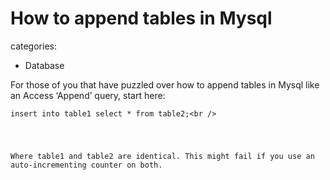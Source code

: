  #  How to append tables in Mysql
categories:
  - Database

For those of you that have puzzled over how to append tables in Mysql like an Access &#8216;Append&#8217; query, start here:

<pre><code class="language-bash">insert into table1 select * from table2;&lt;br /&gt;</pre>

Where table1 and table2 are identical. This might fail if you use an auto-incrementing counter on both.